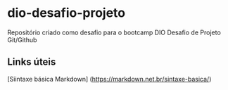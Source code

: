 # dio-desafio-projeto
Repositório criado como desafio para o bootcamp DIO
Desafio de Projeto Git/Github


## Links úteis
[Siintaxe básica Markdown] (https://markdown.net.br/sintaxe-basica/)
